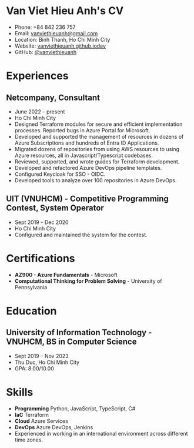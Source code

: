 # Van Viet Hieu Anh's CV

- Phone: +84 842 236 757
- Email: [vanviethieuanh@gmail.com](mailto:vanviethieuanh@gmail.com)
- Location: Binh Thanh, Ho Chi Minh City
- Website: [vanviethieuanh.github.iodev](https://vanviethieuanh.github.io/dev/)
- GitHub: [@vanviethieuanh](https://github.com/@vanviethieuanh)


# Experiences

## Netcompany, Consultant

- June 2022 – present
- Ho Chi Minh City
- Designed Terraform modules for secure and efficient implementation processes. Reported bugs in Azure Portal for Microsoft.
- Developed and supported the management of resources in dozens of Azure Subscriptions and hundreds of Entra ID Applications.
- Migrated dozens of repositories from using AWS resources to using Azure resources, all in Javascript/Typescript codebases.
- Reviewed, supported, and wrote guides for Terraform development.
- Developed and refactored Azure DevOps pipeline templates.
- Configured Keycloak for SSO - OIDC.
- Developed tools to analyze over 100 repositories in Azure DevOps.

## UIT (VNUHCM) - Competitive Programming Contest, System Operator

- Sept 2019 – Dec 2020
- Ho Chi Minh City
- Configured and maintained the system for the contest.

# Certifications

- **AZ900 - Azure Fundamentals** - Microsoft
- **Computational Thinking for Problem Solving** - University of Pennsylvania
# Education

## University of Information Technology - VNUHCM, BS in Computer Science

- Sept 2019 – Nov 2023
- Thu Duc, Ho Chi Minh City
- GPA: 8.00/10.00

# Skills

- **Programming** Python, JavaScript, TypeScript, C#
- **IaC** Terraform
- **Cloud** Azure Services
- **DevOps** Azure DevOps, Jenkins
- Experienced in working in an international environment across different time zones.
